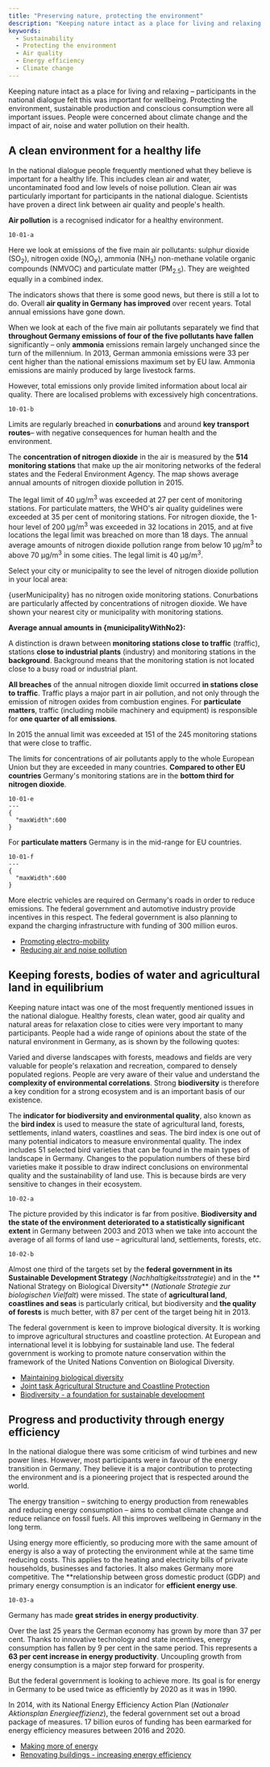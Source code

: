 ```yaml
---
title: "Preserving nature, protecting the environment"
description: "Keeping nature intact as a place for living and relaxing and hence a basis for wellbeing. Sustainable development for the sake of the environment"
keywords:
  - Sustainability
  - Protecting the environment
  - Air quality
  - Energy efficiency
  - Climate change
---
```




<!-- Prologue start -->

Keeping nature intact as a place for living and relaxing – participants in the national dialogue felt this was important for wellbeing. Protecting the environment, sustainable production and conscious consumption were all important issues. People were concerned about climate change and the impact of air, noise and water pollution on their health.

<!-- Prologue end -->

<!-- Quote text='Sustainable use of resources and sustainable management are the alpha and omega of long-term wellbeing.' source='from an online response submitted on 11 July 2015' -->

## A clean environment for a healthy life

In the national dialogue people frequently mentioned what they believe is important for a healthy life. This includes clean air and water, uncontaminated food and low levels of noise pollution. Clean air was particularly important for participants in the national dialogue. Scientists have proven a direct link between air quality and people's health.

<!-- Quote text='We need our environment to be intact and healthy food – which is growing increasingly difficult.' source='from the national dialogue event at VHS Gifhorn on 29 September 2015' -->

**Air pollution** is a recognised indicator for a healthy environment.

<!-- ColumnContainer start -->

<!-- ColumnLeft start -->

```chart
10-01-a
```

<!-- ColumnLeft end -->

<!-- ColumnRight start -->

Here we look at emissions of the five main air pollutants: sulphur dioxide (SO<sub>2</sub>), nitrogen oxide (NO<sub>X</sub>), ammonia (NH<sub>3</sub>) non-methane volatile organic compounds (NMVOC) and particulate matter (PM<sub>2.5</sub>). They are weighted equally in a combined index.

The indicators shows that there is some good news, but there is still a lot to do. Overall **air quality in Germany** **has improved** over recent years. Total annual emissions have gone down.

<!-- ColumnRight end -->

<!-- ColumnContainer end -->

When we look at each of the five main air pollutants separately we find that **throughout Germany emissions of four of the five pollutants have fallen** significantly – only **ammonia** emissions remain largely unchanged since the turn of the millennium. In 2013, German ammonia emissions were 33 per cent higher than the national emissions maximum set by EU law. Ammonia emissions are mainly produced by large livestock farms.

However, total emissions only provide limited information about local air quality. There are localised problems with excessively high concentrations.


```chart
10-01-b
```



<!--MapDotsScrollContainer start data=10/01/no2-points.csv geotiff='10-01-no2' numberFormat='d' -->

<!--ScrollBlock start stage=map-->

Limits are regularly breached in **conurbations** and around **key transport routes**– with negative consequences for human health and the environment. 

The **concentration of nitrogen dioxide** in the air is measured by the **514 monitoring stations** that make up the air monitoring networks of the federal states and the Federal Environment Agency. The map shows average annual amounts of nitrogen dioxide pollution in 2015.


<!--ScrollBlock end-->

<!--ScrollBlock start stage=dots skipMobileVisualization-->

The legal limit of 40 µg/m<sup>3</sup> was exceeded at 27 per cent of monitoring stations.
For particulate matters, the WHO's air quality guidelines were exceeded at 35 per cent of monitoring stations. For nitrogen dioxide, the 1-hour level of 200 µg/m<sup>3</sup> was exceeded in 32 locations in 2015, and at five locations the legal limit was breached on more than 18 days. The annual average amounts of nitrogen dioxide pollution range from below 10 µg/m<sup>3</sup> to above 70 µg/m<sup>3</sup> in some cities. The legal limit is 40 µg/m<sup>3</sup>.

<!--ScrollBlock end-->

<!--ScrollBlock start stage=dots-->

Select your city or municipality to see the level of nitrogen dioxide pollution in your local area:

<!--LocationSelect-->

<!--No2Stats start-->

<!--NoStations start-->

{userMunicipality} has no nitrogen oxide monitoring stations. Conurbations are particularly affected by concentrations of nitrogen dioxide. We have shown your nearest city or municipality with monitoring stations.

<!--NoStations end-->

**Average annual amounts in {municipalityWithNo2}:**

<!--PersonalizedStationList-->

<!--No2Stats end-->

<!--ScrollBlock end-->

<!--ScrollBlock start stage=groups skipMobileVisualization-->

A distinction is drawn between **monitoring stations close to traffic** (traffic), stations **close to industrial plants** (industry) and monitoring stations in the **background**. Background means that the monitoring station is not located close to a busy road or industrial plant.

**All breaches** of the annual nitrogen dioxide limit occurred **in stations close to traffic**. Traffic plays a major part in air pollution, and not only through the emission of nitrogen oxides from combustion engines. For **particulate matters**, traffic (including mobile machinery and equipment) is responsible for **one quarter of all emissions**.

<!--ScrollBlock end-->

<!--ScrollBlock start stage=groups-->

In 2015 the annual limit was exceeded at 151 of the 245 monitoring stations that were close to traffic.    

<!--ScrollBlock end-->

<!--MapDotsScrollContainer end-->

The limits for concentrations of air pollutants apply to the whole European Union but they are exceeded in many countries. **Compared to other EU countries** Germany's monitoring stations are in the **bottom third for nitrogen dioxide**.

```chart
10-01-e
---
{
  "maxWidth":600
}  
```

For **particulate matters** Germany is in the mid-range for EU countries. 

```chart
10-01-f
---
{
  "maxWidth":600
}  
```

<!-- GovernmentMeasures start -->

More electric vehicles are required on Germany's roads in order to reduce emissions. The federal government and automotive industry provide incentives in this respect. The federal government is also planning to expand the charging infrastructure with funding of 300 million euros.

- [Promoting electro-mobility](http://www.bmvi.de/EN/Topics/Mobility/Electric-Mobility/electric-mobility.html)
- [Reducing air and noise pollution](http://www.bmub.bund.de/en/topics/air-mobility-noise/)

<!-- GovernmentMeasures end -->


## Keeping forests, bodies of water and agricultural land in equilibrium

Keeping nature intact was one of the most frequently mentioned issues in the national dialogue. Healthy forests, clean water, good air quality and natural areas for relaxation close to cities were very important to many participants. People had a wide range of opinions about the state of the natural environment in Germany, as is shown by the following quotes: 

<!-- Quote text='No one is interested in environmental protection. Everywhere, our beautiful natural landscapes are facing increasing neglect.' source='from an online response submitted on 10 June 2015' -->

<!-- Quote text='We have beautiful landscapes and cities [...], a temperate climate and a reasonably clean environment.' source='from an online response submitted on 7 July 2015' -->

Varied and diverse landscapes with forests, meadows and fields are very valuable for people's relaxation and recreation, compared to densely populated regions. People are very aware of their value and understand the **complexity of environmental correlations**. Strong **biodiversity** is therefore a key condition for a strong ecosystem and is an important basis of our existence.

The **indicator for biodiversity and environmental quality**, also known as the **bird index** is used to measure the state of agricultural land, forests, settlements, inland waters, coastlines and seas. The bird index is one out of many potential indicators to measure environmental quality. The index includes 51 selected bird varieties that can be found in the main types of landscape in Germany. Changes to the population numbers of these bird varieties make it possible to draw indirect conclusions on environmental quality and the sustainability of land use. This is because birds are very sensitive to changes in their ecosystem.

```chart
10-02-a
```

The picture provided by this indicator is far from positive. **Biodiversity and the state of the environment** **deteriorated to a statistically significant extent** in Germany between 2003 and 2013 when we take into account the average of all forms of land use – agricultural land, settlements, forests, etc.


```chart
10-02-b
```

Almost one third of the targets set by the **federal government in its Sustainable Development Strategy** (*Nachhaltigkeitsstrategie*) and in the ** National Strategy on Biological Diversity** (*Nationale Strategie zur biologischen Vielfalt*) were missed. The state of **agricultural land**, **coastlines and seas** is particularly critical, but biodiversity and **the quality of forests** is much better, with 87 per cent of the target being hit in 2013.


<!-- GovernmentMeasures start -->

The federal government is keen to improve biological diversity. It is working to improve agricultural structures and coastline protection. At European and international level it is lobbying for sustainable land use. The federal government is working to promote nature conservation within the framework of the United Nations Convention on Biological Diversity. 

- [Maintaining biological diversity](http://www.bmub.bund.de/en/topics/nature-biological-diversity-species-protection/)
- [Joint task Agricultural Structure and Coastline Protection](http://www.bmel.de/EN/Agriculture/Support-AgriculturalSocialPolicy/Support-AgriculturalSocialPolicy_node.html)
- [Biodiversity - a foundation for sustainable development](http://www.bmz.de/en/issues/biodiversitaet/index.html?follow=adword)

<!-- GovernmentMeasures end -->


## Progress and productivity through energy efficiency

In the national dialogue there was some criticism of wind turbines and new power lines. However, most participants were in favour of the energy transition in Germany. They believe it is a major contribution to protecting the environment and is a pioneering project that is respected around the world.

<!-- Quote text='Germany should set an example in terms of a clean environment.' source='from an online response submitted on 13 August 2015' -->

The energy transition – switching to energy production from renewables and reducing energy consumption – aims to combat climate change and reduce reliance on fossil fuels. All this improves wellbeing in Germany in the long term.

Using energy more efficiently, so producing more with the same amount of energy is also a way of protecting the environment while at the same time reducing costs. This applies to the heating and electricity bills of private households, businesses and factories. It also makes Germany more competitive. The **relationship between gross domestic product (GDP) and primary energy consumption is an indicator for **efficient energy use**.


<!-- ColumnContainer start -->

<!-- ColumnLeft start -->

```chart
10-03-a
```

<!-- ColumnLeft end -->

<!-- ColumnRight start -->

Germany has made **great strides in energy productivity**.

Over the last 25 years the German economy has grown by more than 37 per cent. Thanks to innovative technology and state incentives, energy consumption has fallen by 9 per cent in the same period. This represents a **63 per cent increase in energy productivity**. Uncoupling growth from energy consumption is a major step forward for prosperity. 

But the federal government is looking to achieve more. Its goal is for energy in Germany to be used twice as efficiently by 2020 as it was in 1990.

<!-- ColumnRight end -->

<!-- ColumnContainer end -->


<!-- GovernmentMeasures start -->

In 2014, with its National Energy Efficiency Action Plan (*Nationaler Aktionsplan Energieeffizienz*), the federal government set out a broad package of measures. 17 billion euros of funding has been earmarked for energy efficiency measures between 2016 and 2020.

- [Making more of energy](http://www.bmwi.de/Redaktion/EN/Dossier/energy-efficiency.html)
- [Renovating buildings - increasing energy efficiency](https://www.kfw.de/inlandsfoerderung/%C3%96ffentliche-Einrichtungen/Energetische-Stadtsanierung/)

<!-- GovernmentMeasures end -->
 
